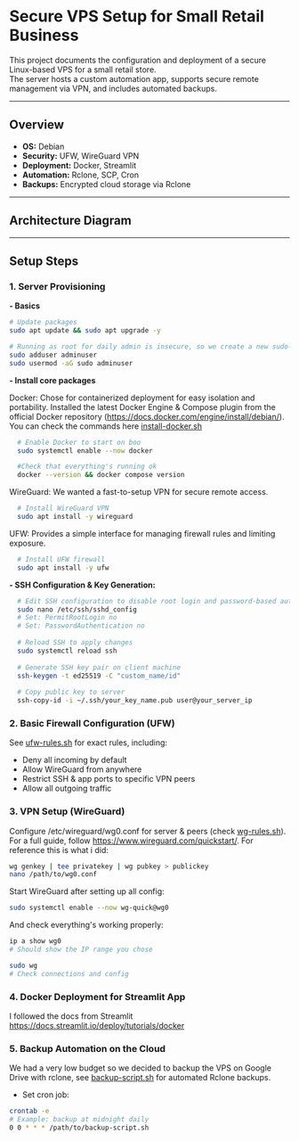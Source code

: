 # Secure VPS Setup for Small Retail Business

This project documents the configuration and deployment of a secure Linux-based VPS for a small retail store.  
The server hosts a custom automation app, supports secure remote management via VPN, and includes automated backups.

---

## Overview
- **OS:** Debian
- **Security:** UFW, WireGuard VPN
- **Deployment:** Docker, Streamlit
- **Automation:** Rclone, SCP, Cron
- **Backups:** Encrypted cloud storage via Rclone

---

## Architecture Diagram


---

## Setup Steps

### 1. Server Provisioning
**- Basics**
```bash
# Update packages
sudo apt update && sudo apt upgrade -y

# Running as root for daily admin is insecure, so we create a new sudo-enabled user
sudo adduser adminuser
sudo usermod -aG sudo adminuser

```
**- Install core packages**

   Docker: Chose for containerized deployment for easy isolation and portability. Installed the latest Docker Engine & Compose plugin from the official Docker repository (https://docs.docker.com/engine/install/debian/). 
   You can check the commands here [install-docker.sh](install-docker.sh)
   
  ``` bash
    # Enable Docker to start on boo
    sudo systemctl enable --now docker

    #Check that everything's running ok
    docker --version && docker compose version
  ```

   WireGuard: We wanted a fast-to-setup VPN for secure remote access.
  ```bash
    # Install WireGuard VPN
    sudo apt install -y wireguard
  ```

   UFW: Provides a simple interface for managing firewall rules and limiting exposure.
  ```bash
    # Install UFW firewall
    sudo apt install -y ufw
  ```

**- SSH Configuration & Key Generation:**
```bash
  # Edit SSH configuration to disable root login and password-based authentication
  sudo nano /etc/ssh/sshd_config
  # Set: PermitRootLogin no
  # Set: PasswordAuthentication no
  
  # Reload SSH to apply changes
  sudo systemctl reload ssh
  
  # Generate SSH key pair on client machine
  ssh-keygen -t ed25519 -C "custom_name/id"
  
  # Copy public key to server
  ssh-copy-id -i ~/.ssh/your_key_name.pub user@your_server_ip
```

### 2. Basic Firewall Configuration (UFW)
See [ufw-rules.sh](ufw-rules.sh) for exact rules, including:
  - Deny all incoming by default
  - Allow WireGuard from anywhere
  - Restrict SSH & app ports to specific VPN peers
  - Allow all outgoing traffic

### 3. VPN Setup (WireGuard)
Configure /etc/wireguard/wg0.conf for server & peers (check [wg-rules.sh](wg-rules.sh)). 
For a full guide, follow https://www.wireguard.com/quickstart/. For reference this is what i did:
``` bash
wg genkey | tee privatekey | wg pubkey > publickey
nano /path/to/wg0.conf
```

Start WireGuard after setting up all config:
``` bash
sudo systemctl enable --now wg-quick@wg0
```
And check everything's working properly:
``` bash
ip a show wg0
# Should show the IP range you chose

sudo wg
# Check connections and config
```

### 4. Docker Deployment for Streamlit App
I followed the docs from Streamlit https://docs.streamlit.io/deploy/tutorials/docker

### 5. Backup Automation on the Cloud
We had a very low budget so we decided to backup the VPS on Google Drive with rclone, see [backup-script.sh](backup-script.sh) for automated Rclone backups.
- Set cron job:
``` bash
crontab -e
# Example: backup at midnight daily
0 0 * * * /path/to/backup-script.sh
```
